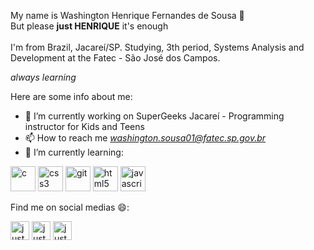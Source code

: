 

My name is Washington Henrique Fernandes de Sousa 👋 <br>
But please **just HENRIQUE** it's enough <br> <br>
I'm from Brazil, Jacareí/SP.
Studying, 3th period, Systems Analysis and Development at the Fatec - São José dos Campos. <br>

*always learning*

<!--
**justhenrique/justhenrique** is a ✨ _special_ ✨ repository because its `README.md` (this file) appears on your GitHub profile.
-->
Here are some info about me: 

- 🔭 I’m currently working on SuperGeeks Jacareí - Programming instructor for Kids and Teens
- 📫 How to reach me *washington.sousa01@fatec.sp.gov.br*
- 🌱 I’m currently learning: 
 <p align="left"><img src="https://devicons.github.io/devicon/devicon.git/icons/c/c-original.svg" alt="c" width="40" height="40"/> <img src="https://devicons.github.io/devicon/devicon.git/icons/css3/css3-original-wordmark.svg" alt="css3" width="40" height="40"/> <img src="https://www.vectorlogo.zone/logos/git-scm/git-scm-icon.svg" alt="git" width="40" height="40"/> <img src="https://devicons.github.io/devicon/devicon.git/icons/html5/html5-original-wordmark.svg" alt="html5" width="40" height="40"/> <img src="https://devicons.github.io/devicon/devicon.git/icons/javascript/javascript-original.svg" alt="javascript" width="40" height="40"/></p><p align="center">

Find me on social medias 😄: <br> 

<a href="https://linkedin.com/in/justehenrique" target="blank"><img align="center" src="https://cdn.jsdelivr.net/npm/simple-icons@3.0.1/icons/linkedin.svg" alt="justhenrique" height="30" width="30" /></a>
<a href="https://fb.com/justhenrique" target="blank"><img align="center" src="https://cdn.jsdelivr.net/npm/simple-icons@3.0.1/icons/facebook.svg" alt="justhenrique" height="30" width="30" /></a>
<a href="https://instagram.com/justhenrique" target="blank"><img align="center" src="https://cdn.jsdelivr.net/npm/simple-icons@3.0.1/icons/instagram.svg" alt="justhenrique" height="30" width="30" /></a>
</p>

<!-- 👯 I’m looking to collaborate on ...
- 🤔 I’m looking for help with ...
- 💬 Ask me about ...
- 📫 How to reach me: ...
- 😄 Pronouns: ...
- ⚡ Fun fact: ...
-->

